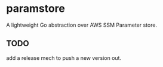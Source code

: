 # paramstore

A lightweight Go abstraction over AWS SSM Parameter store.

## TODO

add a release mech to push a new version out.
